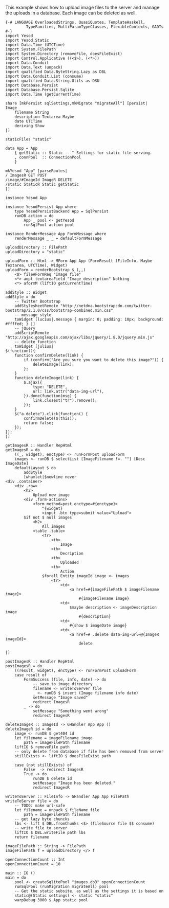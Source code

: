 This example shows how to upload image files to the server and manage the uploads in a database. Each image can be deleted as well.

    {-# LANGUAGE OverloadedStrings, QuasiQuotes, TemplateHaskell,
             TypeFamilies, MultiParamTypeClasses, FlexibleContexts, GADTs #-}
    import Yesod
    import Yesod.Static
    import Data.Time (UTCTime)
    import System.FilePath
    import System.Directory (removeFile, doesFileExist)
    import Control.Applicative ((<$>), (<*>))
    import Data.Conduit
    import Data.Text (unpack)
    import qualified Data.ByteString.Lazy as DBL
    import Data.Conduit.List (consume)
    import qualified Data.String.Utils as DSU
    import Database.Persist
    import Database.Persist.Sqlite
    import Data.Time (getCurrentTime) 
    
    share [mkPersist sqlSettings,mkMigrate "migrateAll"] [persist|
    Image
        filename String
        description Textarea Maybe
        date UTCTime
        deriving Show
    |]
    
    staticFiles "static"
    
    data App = App 
        { getStatic :: Static -- ^ Settings for static file serving.
        , connPool  :: ConnectionPool
        }
    
    mkYesod "App" [parseRoutes|
    / ImagesR GET POST
    /image/#ImageId ImageR DELETE
    /static StaticR Static getStatic
    |]
    
    instance Yesod App
    
    instance YesodPersist App where
        type YesodPersistBackend App = SqlPersist
        runDB action = do
            App _ pool <- getYesod
            runSqlPool action pool
            
    instance RenderMessage App FormMessage where
        renderMessage _ _ = defaultFormMessage
    
    uploadDirectory :: FilePath
    uploadDirectory = "static"
    
    uploadForm :: Html -> MForm App App (FormResult (FileInfo, Maybe Textarea, UTCTime), Widget)
    uploadForm = renderBootstrap $ (,,)
        <$> fileAFormReq "Image file"
        <*> aopt textareaField "Image description" Nothing
        <*> aformM (liftIO getCurrentTime)
    
    addStyle :: Widget
    addStyle = do
        -- Twitter Bootstrap
        addStylesheetRemote "http://netdna.bootstrapcdn.com/twitter-bootstrap/2.1.0/css/bootstrap-combined.min.css"
        -- message style
        toWidget [lucius|.message { margin: 0; padding: 10px; background: #ffffed; } |]
        -- jQuery
        addScriptRemote "http://ajax.googleapis.com/ajax/libs/jquery/1.8.0/jquery.min.js"
        -- delete function
        toWidget [julius|
    $(function(){
        function confirmDelete(link) {
            if (confirm("Are you sure you want to delete this image?")) {
                deleteImage(link);
            };
        }
        function deleteImage(link) {
            $.ajax({
                type: "DELETE",
                url: link.attr("data-img-url"),
            }).done(function(msg) {
                link.closest("tr").remove();
            });
        }
        $("a.delete").click(function() {
            confirmDelete($(this));
            return false;
        });
    });
    |]
    
    getImagesR :: Handler RepHtml
    getImagesR = do
        ((_, widget), enctype) <- runFormPost uploadForm
        images <- runDB $ selectList [ImageFilename !=. ""] [Desc ImageDate]
        defaultLayout $ do
            addStyle
            [whamlet|$newline never
    <div .container>
        <div .row>
            <h2>
                Upload new image
            <div .form-actions>
                <form method=post enctype=#{enctype}>
                    ^{widget}
                    <input .btn type=submit value="Upload">
            $if not $ null images
                <h2>
                    All images
                <table .table>
                    <tr>
                        <th>
                            Image
                        <th>
                            Decription
                        <th>
                            Uploaded
                        <th>
                            Action
                    $forall Entity imageId image <- images
                        <tr>
                            <td>
                                <a href=#{imageFilePath $ imageFilename image}>
                                    #{imageFilename image}
                            <td>
                                $maybe description <- imageDescription image
                                    #{description}
                            <td>
                                #{show $ imageDate image}
                            <td>
                                <a href=# .delete data-img-url=@{ImageR imageId}>
                                    delete
                                
    |]
    
    postImagesR :: Handler RepHtml
    postImagesR = do
        ((result, widget), enctype) <- runFormPost uploadForm
        case result of
            FormSuccess (file, info, date) -> do
                -- save to image directory
                filename <- writeToServer file
                _ <- runDB $ insert (Image filename info date)
                setMessage "Image saved"
                redirect ImagesR
            _ -> do
                setMessage "Something went wrong"
                redirect ImagesR
    
    deleteImageR :: ImageId -> GHandler App App ()
    deleteImageR id = do
        image <- runDB $ get404 id
        let filename = imageFilename image
            path = imageFilePath filename
        liftIO $ removeFile path
        -- only delete from database if file has been removed from server
        stillExists <- liftIO $ doesFileExist path
        
        case (not stillExists) of 
            False  -> redirect ImagesR
            True -> do
                runDB $ delete id
                setMessage "Image has been deleted."
                redirect ImagesR
        
    writeToServer :: FileInfo -> GHandler App App FilePath
    writeToServer file = do
        -- TODO: make url-safe
        let filename = unpack $ fileName file
            path = imageFilePath filename
        -- get lazy byte chuncks
        lbs <- lift $ DBL.fromChunks <$> (fileSource file $$ consume)
        -- write file to server
        liftIO $ DBL.writeFile path lbs
        return filename
    
    imageFilePath :: String -> FilePath
    imageFilePath f = uploadDirectory </> f
    
    openConnectionCount :: Int
    openConnectionCount = 10
    
    main :: IO ()
    main = do
        pool <- createSqlitePool "images.db3" openConnectionCount
        runSqlPool (runMigration migrateAll) pool
        -- Get the static subsite, as well as the settings it is based on
        static@(Static settings) <- static "static"
        warpDebug 3000 $ App static pool

